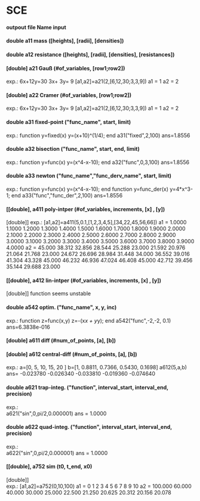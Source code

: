 #  SCE
####   outpout      file    Name        input
####   double      a11     mass        ([heights], [radii], [densities]) 
####   double      a12     resistance  ([heights], [radii], [densities], [resistances])
####   [double]    a21     Gauß        (#of_variables, [row1;row2])
   exp.:
			6x+12y=30
			3x+ 3y= 9
		[a1,a2]=a21(2,[6,12,30;3,3,9])
			a1 = 1
			a2 = 2
   
####   [double]    a22     Cramer      (#of_variables, [row1;row2])
   exp.:
			6x+12y=30
			3x+ 3y= 9
		[a1,a2]=a21(2,[6,12,30;3,3,9])
			a1 = 1
			a2 = 2
   
####   double      a31     fixed-point ("func_name", start, limit)
   exp.:
		function y=fixed(x)
		y=(x+10)^(1/4);
		end
		a31("fixed",2,100)
		ans=1.8556 
   
####   double      a32     bisection   ("func_name", start, end, limit)
   exp.:
		function y=func(x)
		y=(x^4-x-10);
		end
		a32("func",0,3,100)
		ans=1.8556   
   
####   double      a33     newton      ("func_name","func_derv_name", start, limit)
   exp.:
		function y=func(x)
		y=(x^4-x-10);
		end
		function y=func_der(x)
		y=4*x^3-1;
		end
		a33("func","func_der",2,100)
		ans=1.8556  
   
####   [[double],   a411    poly-intper (#of_variables, increments, [x] , [y])
   [double]]
   exp.:
		[a1,a2]=a411(5,0.1,[1,2,3,4,5],[34,22,45,56,66])
       a1 = 1.0000   1.1000   1.2000   1.3000   1.4000   1.5000   1.6000   1.7000   1.8000   1.9000   2.0000   2.1000   2.2000   2.3000   2.4000   2.5000   2.6000   2.7000   2.8000   2.9000   3.0000   3.1000   3.2000   3.3000   3.4000   3.5000   3.6000   3.7000   3.8000   3.9000   4.0000
       a2 = 45.000   38.312   32.856   28.544   25.288   23.000   21.592   20.976   21.064   21.768   23.000   24.672   26.696   28.984   31.448   34.000   36.552   39.016   41.304   43.328   45.000   46.232   46.936   47.024   46.408   45.000   42.712   39.456   35.144   29.688   23.000
   
####   [[double],   a412    lin-intper  (#of_variables, increments, [x] , [y])
   [double]] 
                function seems unstable
   
####   double      a542     optim.      ("func_name", x, y, inc)
   exp.:
		function z=func(x,y)
		z=-(x*x + y*y);
		end
		a542("func",-2,-2, 0.1)  
		ans=6.3838e-016
 
####   [double]    a611     diff       (#num_of_points, [a], [b])
   
 ####  [double]    a612     central-diff (#num_of_points, [a], [b])  
   exp.:
	    a=[0, 5, 10, 15, 20 ]
	    b=[1, 0.8811, 0.7366, 0.5430, 0.1698]
	    a612(5,a,b)
       ans= -0.023780  -0.026340  -0.033810  -0.019360  -0.074640 
   
 ####  double      a621    trap-integ.  ("function", interval_start, interval_end, precision)
   exp.:	
       a621("sin",0,pi/2,0.000001)
		ans = 1.0000 
   
 ####  double      a622    quad-integ.  ("function", interval_start, interval_end, precision)
   exp.:	
       a622("sin",0,pi/2,0.000001)
		ans = 1.0000 
  
  #### [[double],   a752    sim         (t0, t_end, x0)
   [double]]  
   exp.:	[a1,a2]=a752(0,10,100)
		a1 = 0    1    2    3    4    5    6    7    8    9   10
       a2 = 100.000    60.000    40.000    30.000    25.000    22.500    21.250    20.625    20.312    20.156    20.078  
   
